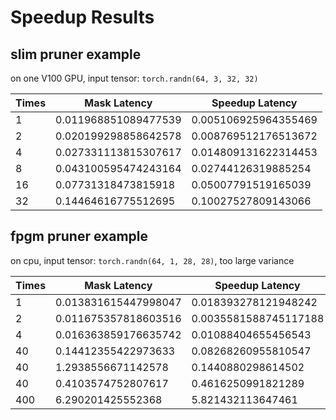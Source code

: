 # Speedup Results

## slim pruner example

on one V100 GPU,
input tensor: `torch.randn(64, 3, 32, 32)`

|Times| Mask Latency| Speedup Latency |
|---|---|---|
| 1 | 0.011968851089477539 | 0.005106925964355469 |
| 2 | 0.020199298858642578 | 0.008769512176513672 |
| 4 | 0.027331113815307617 | 0.014809131622314453 |
| 8 | 0.043100595474243164 | 0.02744126319885254 |
| 16 | 0.07731318473815918 | 0.05007791519165039 |
| 32 | 0.14464616775512695 | 0.10027527809143066 |

## fpgm pruner example

on cpu,
input tensor: `torch.randn(64, 1, 28, 28)`,
too large variance

|Times| Mask Latency| Speedup Latency |
|---|---|---|
| 1 | 0.013831615447998047 | 0.018393278121948242 |
| 2 | 0.011675357818603516 | 0.0035581588745117188 |
| 4 | 0.016363859176635742 | 0.01088404655456543 |
| 40 | 0.14412355422973633 | 0.08268260955810547 |
| 40 | 1.2938556671142578 | 0.1440880298614502 |
| 40 | 0.4103574752807617 | 0.4616250991821289 |
| 400 | 6.290201425552368 | 5.821432113647461 |